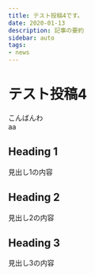 ```yaml
---
title: テスト投稿4です。
date: 2020-01-13
description: 記事の要約
sidebar: auto
tags:
- news
---
```

# テスト投稿4
こんばんわ  
aa

## Heading 1

見出し1の内容

## Heading 2

見出し2の内容

## Heading 3

見出し3の内容